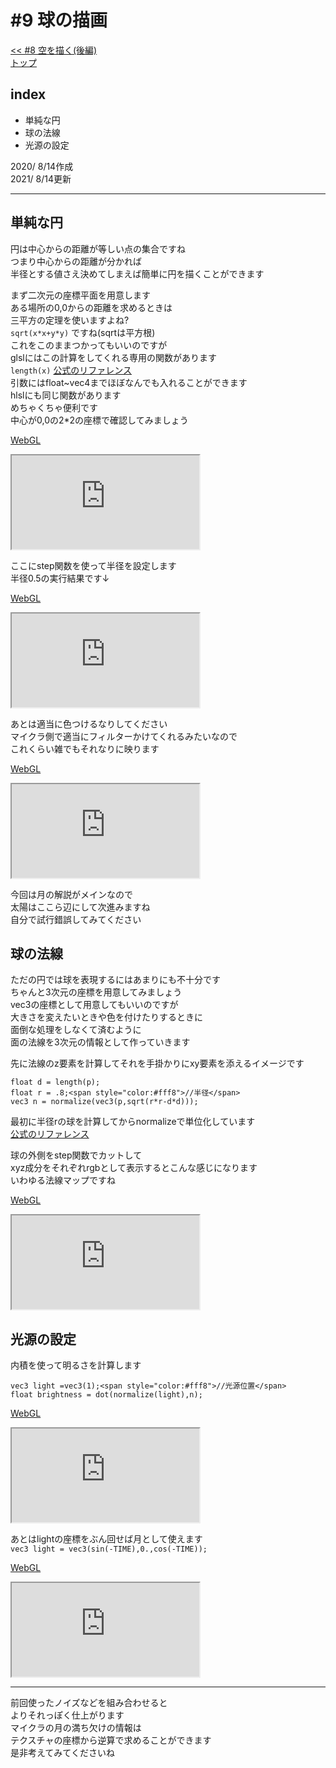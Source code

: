 # #9 球の描画
[<< #8 空を描く(後編)](?i=8)  
[トップ](?)  

## index
- 単純な円
- 球の法線
- 光源の設定

2020/ 8/14作成  
2021/ 8/14更新

---
## 単純な円
円は中心からの距離が等しい点の集合ですね  
つまり中心からの距離が分かれば  
半径とする値さえ決めてしまえば簡単に円を描くことができます  
  
まず二次元の座標平面を用意します  
ある場所の0,0からの距離を求めるときは  
三平方の定理を使いますよね?  
```sqrt(x*x+y*y)```
ですね(sqrtは平方根)  
これをこのままつかってもいいのですが  
glslにはこの計算をしてくれる専用の関数があります  
```length(x)```
[公式のリファレンス](https://www.khronos.org/registry/OpenGL-Refpages/gl4/html/length.xhtml)  
引数にはfloat~vec4までほぼなんでも入れることができます  
hlslにも同じ関数があります  
めちゃくちゃ便利です  
中心が0,0の2*2の座標で確認してみましょう  
  
[WebGL](https://mcbeeringi.github.io/apps/webgl/index.html?vsh=VU_RDoIwDPyavpAIOCTIozgeMMYRNPJopiI0kY3gIOrXu4Ex8tLLXXvXlivV4rlTBRC3wrJqNPbFZaEhZfvkkLAdeBG4q07gTba11muuTDtn2ZYekzhPM7YZZ3revlCUYwTR0Hx1idfBiALIEkgIgZHBDc068OjfNvv5tmxf-xwH_Gg2B7LWxacQxJobOrDBXd5PqXygQil-OZOzrOkPENAP&fsh=ZY2xDsIwDES_xntIkEpHaEFiYGNHUZumltI4CqUSf89FFBhYfPLd8zll1_GdJZJWI_sxQYcgdiZzILV_RB4kT3-hVtfz5fhmFpufHD28xXUaklZfuMc2WUb5jnRNVbFJ1Z-OEpNpMYOLfh6BpcKZlfPhdsrWNxIkf1E82QKEGEhfeN1sfmdV-wI=&c_rot=1.57,1.57,0&c_os=0.0,0.0,3.0&model=1)  
<iframe class='gl' src='https://mcbeeringi.github.io/apps/webgl/index.html?vsh=VU_RDoIwDPyavpAIOCTIozgeMMYRNPJopiI0kY3gIOrXu4Ex8tLLXXvXlivV4rlTBRC3wrJqNPbFZaEhZfvkkLAdeBG4q07gTba11muuTDtn2ZYekzhPM7YZZ3revlCUYwTR0Hx1idfBiALIEkgIgZHBDc068OjfNvv5tmxf-xwH_Gg2B7LWxacQxJobOrDBXd5PqXygQil-OZOzrOkPENAP&fsh=ZY2xDsIwDES_xntIkEpHaEFiYGNHUZumltI4CqUSf89FFBhYfPLd8zll1_GdJZJWI_sxQYcgdiZzILV_RB4kT3-hVtfz5fhmFpufHD28xXUaklZfuMc2WUb5jnRNVbFJ1Z-OEpNpMYOLfh6BpcKZlfPhdsrWNxIkf1E82QKEGEhfeN1sfmdV-wI=&fps=0.1&c_rot=1.57,1.57,0&c_os=0.0,0.0,3.0&model=1&stuff=none'></iframe>  
  
ここにstep関数を使って半径を設定します  
半径0.5の実行結果です↓  
  
[WebGL](https://mcbeeringi.github.io/apps/webgl/index.html?vsh=VU_RDoIwDPyavpAIOCTIozgeMMYRNPJopiI0kY3gIOrXu4Ex8tLLXXvXlivV4rlTBRC3wrJqNPbFZaEhZfvkkLAdeBG4q07gTba11muuTDtn2ZYekzhPM7YZZ3revlCUYwTR0Hx1idfBiALIEkgIgZHBDc068OjfNvv5tmxf-xwH_Gg2B7LWxacQxJobOrDBXd5PqXygQil-OZOzrOkPENAP&fsh=ZY7BCsIwEES_Zq8SE6XtUdsKHrx5l9CmyUKahDQW_Hs3Wq3gZYedeTtsiKrDCb0DzgxqE0gH62UCcQR2uDscfBz_Qs6u50v7ZmYZH-g0ebPqOElYfI89baNEKi-BV1BkG1j16cgxiIamVU4nQ1jInFi4NZ-SoqRkmz3wuv9ltL2dotS1tz5-cXpkRziJIHnxvN6uZ0XzBA==&c_rot=1.57,1.57,0&c_os=0.0,0.0,3.0&model=1)  
<iframe class='gl' src='https://mcbeeringi.github.io/apps/webgl/index.html?vsh=VU_RDoIwDPyavpAIOCTIozgeMMYRNPJopiI0kY3gIOrXu4Ex8tLLXXvXlivV4rlTBRC3wrJqNPbFZaEhZfvkkLAdeBG4q07gTba11muuTDtn2ZYekzhPM7YZZ3revlCUYwTR0Hx1idfBiALIEkgIgZHBDc068OjfNvv5tmxf-xwH_Gg2B7LWxacQxJobOrDBXd5PqXygQil-OZOzrOkPENAP&fsh=ZY7BCsIwEES_Zq8SE6XtUdsKHrx5l9CmyUKahDQW_Hs3Wq3gZYedeTtsiKrDCb0DzgxqE0gH62UCcQR2uDscfBz_Qs6u50v7ZmYZH-g0ebPqOElYfI89baNEKi-BV1BkG1j16cgxiIamVU4nQ1jInFi4NZ-SoqRkmz3wuv9ltL2dotS1tz5-cXpkRziJIHnxvN6uZ0XzBA==&fps=0.1&c_rot=1.57,1.57,0&c_os=0.0,0.0,3.0&model=1&stuff=none'></iframe>  
  
あとは適当に色つけるなりしてください  
マイクラ側で適当にフィルターかけてくれるみたいなので  
これくらい雑でもそれなりに映ります  
  
[WebGL](https://mcbeeringi.github.io/apps/webgl/index.html?vsh=VU_RDoIwDPyavpAIOCTIozgeMMYRNPJopiI0kY3gIOrXu4Ex8tLLXXvXlivV4rlTBRC3wrJqNPbFZaEhZfvkkLAdeBG4q07gTba11muuTDtn2ZYekzhPM7YZZ3revlCUYwTR0Hx1idfBiALIEkgIgZHBDc068OjfNvv5tmxf-xwH_Gg2B7LWxacQxJobOrDBXd5PqXygQil-OZOzrOkPENAP&fsh=fY7NDoIwEISfphcTm9qiwFFBEw_evJsK2G5SKClI9O3dAhL_4mWnnZl-29oVGTRgK8KZBqVr1IuxsiViQ9j6WsHFuvIr5Oy4P2yHTifdHSqFXldkHKUefQs53koJCI8Ij0nobcLiJ8PHRKQ4TVGpVmOt9j0x9pAXYNhMtcGIUATKghKe0NiPHs-Tpl9VyhtO5tMFXYbzfBbQPo9_wPVfeOTHaoC_Yef5B06Z085JlVhj3SeyBP9SU6fO_pOTyldwVoBBmVw9Hp4rwvQB&c_rot=1.57,1.57,0&c_os=0.0,0.0,3.0&model=1)  
<iframe class='gl' src='https://mcbeeringi.github.io/apps/webgl/index.html?vsh=VU_RDoIwDPyavpAIOCTIozgeMMYRNPJopiI0kY3gIOrXu4Ex8tLLXXvXlivV4rlTBRC3wrJqNPbFZaEhZfvkkLAdeBG4q07gTba11muuTDtn2ZYekzhPM7YZZ3revlCUYwTR0Hx1idfBiALIEkgIgZHBDc068OjfNvv5tmxf-xwH_Gg2B7LWxacQxJobOrDBXd5PqXygQil-OZOzrOkPENAP&fsh=fY7NDoIwEISfphcTm9qiwFFBEw_evJsK2G5SKClI9O3dAhL_4mWnnZl-29oVGTRgK8KZBqVr1IuxsiViQ9j6WsHFuvIr5Oy4P2yHTifdHSqFXldkHKUefQs53koJCI8Ij0nobcLiJ8PHRKQ4TVGpVmOt9j0x9pAXYNhMtcGIUATKghKe0NiPHs-Tpl9VyhtO5tMFXYbzfBbQPo9_wPVfeOTHaoC_Yef5B06Z085JlVhj3SeyBP9SU6fO_pOTyldwVoBBmVw9Hp4rwvQB&fps=0.1&c_rot=1.57,1.57,0&c_os=0.0,0.0,3.0&model=1&stuff=none'></iframe>  
  
今回は月の解説がメインなので  
太陽はここら辺にして次進みますね  
自分で試行錯誤してみてください

## 球の法線
ただの円では球を表現するにはあまりにも不十分です  
ちゃんと3次元の座標を用意してみましょう  
vec3の座標として用意してもいいのですが  
大きさを変えたいときや色を付けたりするときに  
面倒な処理をしなくて済むように  
面の法線を3次元の情報として作っていきます  
  
先に法線のz要素を計算してそれを手掛かりにxy要素を添えるイメージです  

```
float d = length(p);
float r = .8;<span style="color:#fff8">//半径</span>
vec3 n = normalize(vec3(p,sqrt(r*r-d*d)));
```

最初に半径rの球を計算してからnormalizeで単位化しています  
[公式のリファレンス](https://www.khronos.org/registry/OpenGL-Refpages/gl4/html/normalize.xhtml)  

球の外側をstep関数でカットして  
xyz成分をそれぞれrgbとして表示するとこんな感じになります  
いわゆる法線マップですね  
  
[WebGL](https://mcbeeringi.github.io/apps/webgl/index.html?vsh=VU_RDoIwDPyavpAIOCTIozgeMMYRNPJopiI0kY3gIOrXu4Ex8tLLXXvXlivV4rlTBRC3wrJqNPbFZaEhZfvkkLAdeBG4q07gTba11muuTDtn2ZYekzhPM7YZZ3revlCUYwTR0Hx1idfBiALIEkgIgZHBDc068OjfNvv9tGxf-xwH_Gg2B7LWxacQxJobOrDBXd5PqXygQil-OZOzrOkPENAP&fsh=ZY5dC8IgFIZ_jTeLhmhj7rK2gi666z5kMyc4tbM1qF_fkbVFBeLB9-M5BlC16Y13hNHW6DbgvFovB8J3hG7vzlw9dH8mo-fjaT9lRgkP4zRqo6oZjvDWvWnw1UmDcEFYQfIoE1rMjGgTXuFtldNDi7EQc_wnB0suFYuJyzgqbvEcflRa81SImcxIK_sbIENAAusmaSJ-OjNH28sBpC699Z892N9gySVptkqzSBkUwgT2S_gC5NUL&c_rot=1.57,1.57,0&c_os=0.0,0.0,3.0&model=1)  
<iframe class='gl' src='https://mcbeeringi.github.io/apps/webgl/index.html?vsh=VU_RDoIwDPyavpAIOCTIozgeMMYRNPJopiI0kY3gIOrXu4Ex8tLLXXvXlivV4rlTBRC3wrJqNPbFZaEhZfvkkLAdeBG4q07gTba11muuTDtn2ZYekzhPM7YZZ3revlCUYwTR0Hx1idfBiALIEkgIgZHBDc068OjfNvv9tGxf-xwH_Gg2B7LWxacQxJobOrDBXd5PqXygQil-OZOzrOkPENAP&fsh=ZY5dC8IgFIZ_jTeLhmhj7rK2gi666z5kMyc4tbM1qF_fkbVFBeLB9-M5BlC16Y13hNHW6DbgvFovB8J3hG7vzlw9dH8mo-fjaT9lRgkP4zRqo6oZjvDWvWnw1UmDcEFYQfIoE1rMjGgTXuFtldNDi7EQc_wnB0suFYuJyzgqbvEcflRa81SImcxIK_sbIENAAusmaSJ-OjNH28sBpC699Z892N9gySVptkqzSBkUwgT2S_gC5NUL&fps=0.1&c_rot=1.57,1.57,0&c_os=0.0,0.0,3.0&model=1&stuff=none'></iframe>  

## 光源の設定
内積を使って明るさを計算します  

```
vec3 light =vec3(1);<span style="color:#fff8">//光源位置</span>
float brightness = dot(normalize(light),n);
```
[WebGL](https://mcbeeringi.github.io/apps/webgl/index.html?vsh=VU_RDoIwDPyavpAIOCTIozgeMMYRNPJopiI0kY3gIOrXu4Ex8tLLXXvXlivV4rlTBRC3wrJqNPbFZaEhZfvkkLAdeBG4q07gTba11muuTDtn2ZYekzhPM7YZZ3revlCUYwTR0Hx1idfBiALIEkgIgZHBDc068OjfNvv9tGxf-xwH_Gg2B7LWxacQxJobOrDBXd5PqXygQil-OZOzrOkPENAP&fsh=ZY_NDsIgEISfhksTDYJJ26O2mnjw5t2QllISCritTfTpXdIfa00ICzvDN4sHWehWO0sYrbWqPdbKONERfiT08LS6ctD8iYzeLtfT4OkFvLRV2OtlwbD4se90ibdGaIQnhKUkDm1C04kRZMJz3I20qqvR5oOPr3ww-7bJLGIYx46dNYuDCqPfEjGDGGhZ-wBkJBDBpozKgB_WimPwf93MGt_vlkZl7mcQKnPGwdK4_-aVLkQtBxmxmJjZKTtrO-mDG4_wM02cfwA=&c_rot=1.57,1.57,0&c_os=0.0,0.0,3.0&model=1)  
<iframe class='gl' src='https://mcbeeringi.github.io/apps/webgl/index.html?vsh=VU_RDoIwDPyavpAIOCTIozgeMMYRNPJopiI0kY3gIOrXu4Ex8tLLXXvXlivV4rlTBRC3wrJqNPbFZaEhZfvkkLAdeBG4q07gTba11muuTDtn2ZYekzhPM7YZZ3revlCUYwTR0Hx1idfBiALIEkgIgZHBDc068OjfNvv9tGxf-xwH_Gg2B7LWxacQxJobOrDBXd5PqXygQil-OZOzrOkPENAP&fsh=ZY_NDsIgEISfhksTDYJJ26O2mnjw5t2QllISCritTfTpXdIfa00ICzvDN4sHWehWO0sYrbWqPdbKONERfiT08LS6ctD8iYzeLtfT4OkFvLRV2OtlwbD4se90ibdGaIQnhKUkDm1C04kRZMJz3I20qqvR5oOPr3ww-7bJLGIYx46dNYuDCqPfEjGDGGhZ-wBkJBDBpozKgB_WimPwf93MGt_vlkZl7mcQKnPGwdK4_-aVLkQtBxmxmJjZKTtrO-mDG4_wM02cfwA=&fps=0.1&c_rot=1.57,1.57,0&c_os=0.0,0.0,3.0&model=1&stuff=none'></iframe>  

あとはlightの座標をぶん回せば月として使えます  
```vec3 light = vec3(sin(-TIME),0.,cos(-TIME));```

[WebGL](https://mcbeeringi.github.io/apps/webgl/index.html?vsh=VU_RDoIwDPyavpAIOCTIozgeMMYRNPJopiI0kY3gIOrXu4Ex8tLLXXvXlivV4rlTBRC3wrJqNPbFZaEhZfvkkLAdeBG4q07gTba11muuTDtn2ZYekzhPM7YZZ3revlCUYwTR0Hx1idfBiALIEkgIgZHBDc068OjfNvv9tGxf-xwH_Gg2B7LWxacQxJobOrDBXd5PqXygQil-OZOzrOkPENAP&fsh=ZY9RC4IwFIV_zV4EZWiQPZYV9NBb7zF0zsHc1p0J9eu7N83SQLZ5ztl3zzzIUgftLEt5o1Xjca-NEx3Ldoxv71bXDto_M-WX0_kwZHoBD20Var0sU9z8qDtd4V8rNMJzlm7YmmTGNx8G2Szb42qkVV2DMU-5bJGDKZfkk4nDMlTs5FksKox-SsQMJtGKcANk5BBBXEUV4YdvwTH4vm5ijffDu3r8fivdKniCS-nCTP2ylLkeQajCGQe_rNW3UuWozW_XcTLh7adeETrpKY1HmA1Z718=&c_rot=1.57,1.57,0&c_os=0.0,0.0,3.0&model=1)  
<iframe class='gl' src='https://mcbeeringi.github.io/apps/webgl/index.html?vsh=VU_RDoIwDPyavpAIOCTIozgeMMYRNPJopiI0kY3gIOrXu4Ex8tLLXXvXlivV4rlTBRC3wrJqNPbFZaEhZfvkkLAdeBG4q07gTba11muuTDtn2ZYekzhPM7YZZ3revlCUYwTR0Hx1idfBiALIEkgIgZHBDc068OjfNvv9tGxf-xwH_Gg2B7LWxacQxJobOrDBXd5PqXygQil-OZOzrOkPENAP&fsh=ZY9RC4IwFIV_zV4EZWiQPZYV9NBb7zF0zsHc1p0J9eu7N83SQLZ5ztl3zzzIUgftLEt5o1Xjca-NEx3Ldoxv71bXDto_M-WX0_kwZHoBD20Var0sU9z8qDtd4V8rNMJzlm7YmmTGNx8G2Szb42qkVV2DMU-5bJGDKZfkk4nDMlTs5FksKox-SsQMJtGKcANk5BBBXEUV4YdvwTH4vm5ijffDu3r8fivdKniCS-nCTP2ylLkeQajCGQe_rNW3UuWozW_XcTLh7adeETrpKY1HmA1Z718=&fps=20&c_rot=1.57,1.57,0&c_os=0.0,0.0,3.0&model=1&stuff=none'></iframe>  

---
前回使ったノイズなどを組み合わせると  
よりそれっぽく仕上がります  
マイクラの月の満ち欠けの情報は  
テクスチャの座標から逆算で求めることができます  
是非考えてみてくださいね  
